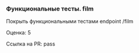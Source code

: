 ### Функциональные тесты. film

Покрыть функциональными тестами endpoint /film 

Оценка: 5

Ссылка на PR: pass
